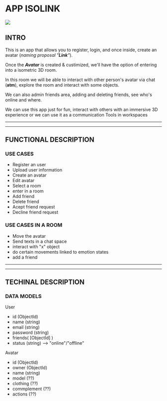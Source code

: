 # APP ISOLINK

![](https://www.mushmagic.com/img/cms/Blogimages/hx_856A-1.gif)

## INTRO 
This is an app that allows you to register, login, and once inside, create an avatar (_naming proposal "__Link__"_).

Once the **_Avatar_** is created & custimized, we'll have the option of entering into a isometric 3D room.

In this room we will be able to interact with other person's avatar via chat (__atm__), explore the room and interact with some objects. 

We can also admin friends area, adding and deleting friends, see who's online and where. 

We can use this app just for fun, interact with others with an immersive 3D experience or we can use it as a communication Tools in workspaces

---
---


## FUNCTIONAL DESCRIPTION

### USE CASES 

- Register an user
- Upload user information
- Create an avatar  
- Edit avatar 
- Select a room
- enter in a room 
- Add friend
- Delete friend
- Acept friend request 
- Decline friend request

### USE CASES IN A ROOM

- Move the avatar
- Send texts in a chat space 
- interact with "x" object
- do certain movements linked to emotion states
- add a friend

---
---
## TECHINAL DESCRIPTION 

### DATA MODELS 

User 
- id (ObjectId)
- name (string)
- email (string)
- password (string)
- friends( [ObjectId] )
- status (string) --> "online"/"offline"


Avatar 
- id (ObjectId)
- owner (ObjectId)
- name (string)
- model (??)
- clothing (??)
- commplement (??)
- actions (??)








